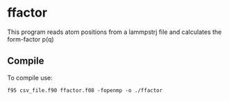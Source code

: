 # ffactor

This program reads atom positions from a lammpstrj file and calculates the form-factor p(q)

## Compile

To compile use:

```
f95 csv_file.f90 ffactor.f08 -fopenmp -o ./ffactor
```

